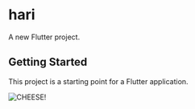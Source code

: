 # hari

A new Flutter project.

## Getting Started

This project is a starting point for a Flutter application.


![CHEESE!](https://media.licdn.com/dms/image/D5622AQGAaqq-EeCYNw/feedshare-shrink_800/0/1684591225917?e=1687996800&v=beta&t=3lF40J2EcnTEtnX7XXrS-nGhQ3H79clwuWOSjQGA1Rg)
